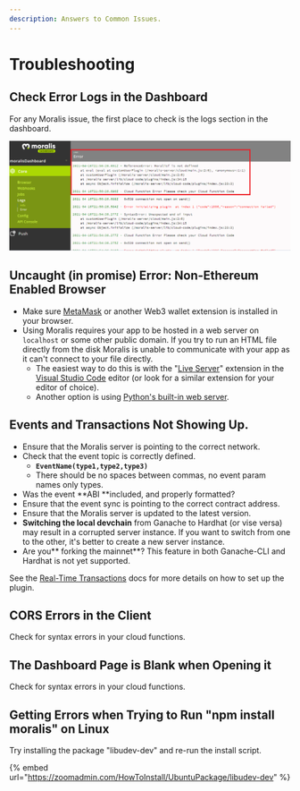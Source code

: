 ```yaml
---
description: Answers to Common Issues.
---
```


# Troubleshooting

## Check Error Logs in the Dashboard

For any Moralis issue, the first place to check is the logs section in the dashboard.

![](../.gitbook/assets/CloudFunctionError_Log.png)

## Uncaught (in promise) Error: Non-Ethereum Enabled Browser

* Make sure [MetaMask](https://metamask.io) or another Web3 wallet extension is installed in your browser.
* Using Moralis requires your app to be hosted in a web server on `localhost` or some other public domain. If you try to run an HTML file directly from the disk Moralis is unable to communicate with your app as it can't connect to your file directly.
  * The easiest way to do this is with the "[Live Server](https://marketplace.visualstudio.com/items?itemName=ritwickdey.LiveServer)" extension in the [Visual Studio Code](https://code.visualstudio.com) editor (or look for a similar extension for your editor of choice).
  * Another option is using [Python's built-in web server](https://wtmatter.com/python-simple-http-server/).

## Events and Transactions Not Showing Up.

* Ensure that the Moralis server is pointing to the correct network.
* Check that the event topic is correctly defined.
  * **`EventName(type1,type2,type3)`**
  * There should be no spaces between commas, no event param names only types.
* Was the event **ABI **included, and properly formatted?
* Ensure that the event sync is pointing to the correct contract address.
* Ensure that the Moralis server is updated to the latest version.
* **Switching the local devchain** from Ganache to Hardhat (or vise versa) may result in a corrupted server instance. If you want to switch from one to the other, it's better to create a new server instance.
* Are you** forking the mainnet**? This feature in both Ganache-CLI and Hardhat is not yet supported.

See the [Real-Time Transactions](../moralis-server/automatic-transaction-sync/smart-contract-events.md) docs for more details on how to set up the plugin.

## CORS Errors in the Client

Check for syntax errors in your cloud functions.

## The Dashboard Page is Blank when Opening it

Check for syntax errors in your cloud functions.

## Getting Errors when Trying to Run "npm install moralis" on Linux

Try installing the package "libudev-dev" and re-run the install script.

{% embed url="https://zoomadmin.com/HowToInstall/UbuntuPackage/libudev-dev" %}
